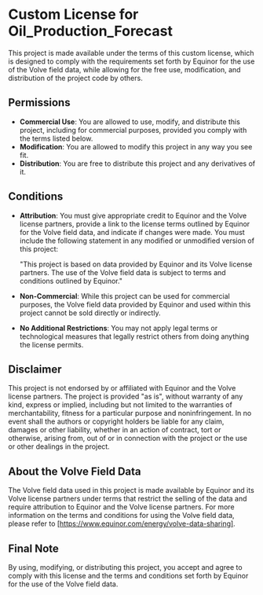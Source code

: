 # Custom License for Oil_Production_Forecast

This project is made available under the terms of this custom license, which is designed to comply with the requirements set forth by Equinor for the use of the Volve field data, while allowing for the free use, modification, and distribution of the project code by others.

## Permissions
- **Commercial Use**: You are allowed to use, modify, and distribute this project, including for commercial purposes, provided you comply with the terms listed below.
- **Modification**: You are allowed to modify this project in any way you see fit.
- **Distribution**: You are free to distribute this project and any derivatives of it.

## Conditions
- **Attribution**: You must give appropriate credit to Equinor and the Volve license partners, provide a link to the license terms outlined by Equinor for the Volve field data, and indicate if changes were made. You must include the following statement in any modified or unmodified version of this project:

  "This project is based on data provided by Equinor and its Volve license partners. The use of the Volve field data is subject to terms and conditions outlined by Equinor."

- **Non-Commercial**: While this project can be used for commercial purposes, the Volve field data provided by Equinor and used within this project cannot be sold directly or indirectly.

- **No Additional Restrictions**: You may not apply legal terms or technological measures that legally restrict others from doing anything the license permits.

## Disclaimer
This project is not endorsed by or affiliated with Equinor and the Volve license partners. The project is provided "as is", without warranty of any kind, express or implied, including but not limited to the warranties of merchantability, fitness for a particular purpose and noninfringement. In no event shall the authors or copyright holders be liable for any claim, damages or other liability, whether in an action of contract, tort or otherwise, arising from, out of or in connection with the project or the use or other dealings in the project.

## About the Volve Field Data
The Volve field data used in this project is made available by Equinor and its Volve license partners under terms that restrict the selling of the data and require attribution to Equinor and the Volve license partners. For more information on the terms and conditions for using the Volve field data, please refer to [https://www.equinor.com/energy/volve-data-sharing].

## Final Note
By using, modifying, or distributing this project, you accept and agree to comply with this license and the terms and conditions set forth by Equinor for the use of the Volve field data.
